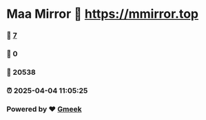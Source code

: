 # Maa Mirror :link: https://mmirror.top 
### :page_facing_up: [7](https://mmirror.top/tag.html) 
### :speech_balloon: 0 
### :hibiscus: 20538 
### :alarm_clock: 2025-04-04 11:05:25 
### Powered by :heart: [Gmeek](https://github.com/Meekdai/Gmeek)
